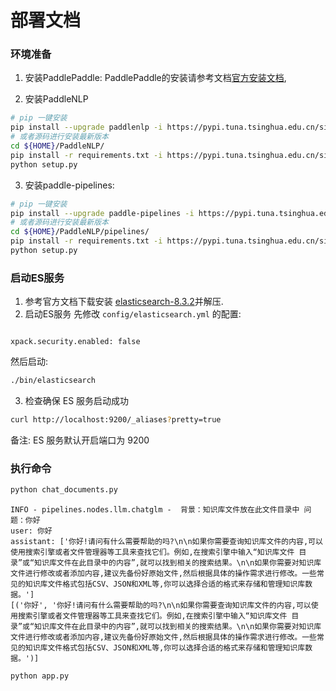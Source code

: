 # 部署文档

### 环境准备

1. 安装PaddlePaddle:
PaddlePaddle的安装请参考文档[官方安装文档](https://www.paddlepaddle.org.cn/install/quick?docurl=/documentation/docs/zh/install/pip/linux-pip.html), 

2. 安装PaddleNLP

```bash
# pip 一键安装
pip install --upgrade paddlenlp -i https://pypi.tuna.tsinghua.edu.cn/simple
# 或者源码进行安装最新版本
cd ${HOME}/PaddleNLP/
pip install -r requirements.txt -i https://pypi.tuna.tsinghua.edu.cn/simple
python setup.py
```

3. 安装paddle-pipelines:

```bash
# pip 一键安装
pip install --upgrade paddle-pipelines -i https://pypi.tuna.tsinghua.edu.cn/simple
# 或者源码进行安装最新版本
cd ${HOME}/PaddleNLP/pipelines/
pip install -r requirements.txt -i https://pypi.tuna.tsinghua.edu.cn/simple
python setup.py
```

### 启动ES服务

1. 参考官方文档下载安装 [elasticsearch-8.3.2](https://www.elastic.co/cn/downloads/elasticsearc)并解压.
2. 启动ES服务
先修改 `config/elasticsearch.yml` 的配置:

```

xpack.security.enabled: false

```

然后启动:

```bash
./bin/elasticsearch
```

3. 检查确保 ES 服务启动成功

```bash
curl http://localhost:9200/_aliases?pretty=true
```

备注: ES 服务默认开启端口为 9200

### 执行命令

```bash
python chat_documents.py
```

```
INFO - pipelines.nodes.llm.chatglm -  背景：知识库文件放在此文件目录中 问题：你好
user: 你好
assistant: ['你好!请问有什么需要帮助的吗?\n\n如果你需要查询知识库文件的内容,可以使用搜索引擎或者文件管理器等工具来查找它们。例如,在搜索引擎中输入“知识库文件 目录”或“知识库文件在此目录中的内容”,就可以找到相关的搜索结果。\n\n如果你需要对知识库文件进行修改或者添加内容,建议先备份好原始文件,然后根据具体的操作需求进行修改。一些常见的知识库文件格式包括CSV、JSON和XML等,你可以选择合适的格式来存储和管理知识库数据。']
[('你好', '你好!请问有什么需要帮助的吗?\n\n如果你需要查询知识库文件的内容,可以使用搜索引擎或者文件管理器等工具来查找它们。例如,在搜索引擎中输入“知识库文件 目录”或“知识库文件在此目录中的内容”,就可以找到相关的搜索结果。\n\n如果你需要对知识库文件进行修改或者添加内容,建议先备份好原始文件,然后根据具体的操作需求进行修改。一些常见的知识库文件格式包括CSV、JSON和XML等,你可以选择合适的格式来存储和管理知识库数据。')]
```

```bash
python app.py
```
